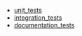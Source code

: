 - [unit_tests](unit_tests/README.md)
- [integration_tests](integration_tests/README.md)
- [documentation_tests](documentation_tests/README.md)